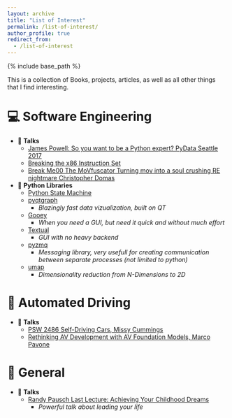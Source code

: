 ```yaml
---
layout: archive
title: "List of Interest"
permalink: /list-of-interest/
author_profile: true
redirect_from:
  - /list-of-interest
---
```


{% include base_path %}
  
This is a collection of Books, projects, articles, as well as all other things that I find interesting.

💻 Software Engineering
======
* 💬 **Talks**
  * [James Powell: So you want to be a Python expert? PyData Seattle 2017](https://www.youtube.com/watch?v=cKPlPJyQrt4)
  * [Breaking the x86 Instruction Set](https://www.youtube.com/watch?v=KrksBdWcZgQ)
  * [Break Me00 The MoVfuscator Turning mov into a soul crushing RE nightmare Christopher Domas](https://www.youtube.com/watch?v=R7EEoWg6Ekk&t=40s)
* 🐍 **Python Libraries**
  * [Python State Machine](https://python-statemachine.readthedocs.io/en/latest/)
  * [pyqtgraph](https://github.com/pyqtgraph/pyqtgraph)
    * *Blazingly fast data vizualization, built on QT*
  * [Gooey](https://github.com/chriskiehl/Gooey)
    * *When you need a GUI, but need it quick and without much effort*
  * [Textual](https://github.com/Textualize/textual)
    * *GUI with no heavy backend*
  * [pyzmq](https://zeromq.org/languages/python)
    * *Messaging library, very usefull for creating communication between separate processes (not limited to python)*
  * [umap](https://umap-learn.readthedocs.io/en/latest/)
    * *Dimensionality reduction from N-Dimensions to 2D*


🚗 Automated Driving
======
* 💬 **Talks**
  * [PSW 2486 Self-Driving Cars, Missy Cummings](https://youtu.be/EyzRwXowJDI?si=xSGXCnitHKPIZgR3&t=769)
  * [Rethinking AV Development with AV Foundation Models, Marco Pavone](https://www.youtube.com/watch?v=zPq63mPWdS4&pp=ygUMbWFyY28gcGF2b25l)


🙂 General
======
* 💬 **Talks**
  * [Randy Pausch Last Lecture: Achieving Your Childhood Dreams](https://www.youtube.com/watch?v=ji5_MqicxSo)
    * *Powerful talk about leading your life*
